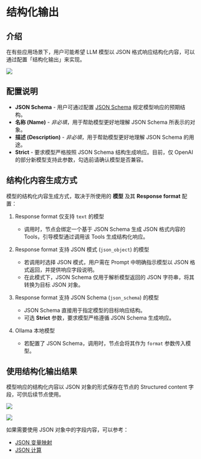 # 结构化输出

<PluginInfo name="ai-ee" licenseBundled="true"></PluginInfo>

## 介绍

在有些应用场景下，用户可能希望 LLM 模型以 JSON 格式响应结构化内容，可以通过配置「结构化输出」来实现。

![](https://static-docs.nocobase.com/202503041306405.png)

## 配置说明

- **JSON Schema** - 用户可通过配置 [JSON Schema](https://json-schema.org/) 规定模型响应的预期结构。
- **名称 (Name)** - _非必填_，用于帮助模型更好地理解 JSON Schema 所表示的对象。
- **描述 (Description)** - _非必填_，用于帮助模型更好地理解 JSON Schema 的用途。
- **Strict** - 要求模型严格按照 JSON Schema 结构生成响应。目前，仅 OpenAI 的部分新模型支持此参数，勾选前请确认模型是否兼容。

## 结构化内容生成方式

模型的结构化内容生成方式，取决于所使用的 **模型** 及其 **Response format** 配置：

1. Response format 仅支持 `text` 的模型

   - 调用时，节点会绑定一个基于 JSON Schema 生成 JSON 格式内容的 Tools，引导模型通过调用该 Tools 生成结构化响应。

2. Response format 支持 JSON 模式 (`json_object`) 的模型

   - 若调用时选择 JSON 模式，用户需在 Prompt 中明确指示模型以 JSON 格式返回，并提供响应字段说明。
   - 在此模式下，JSON Schema 仅用于解析模型返回的 JSON 字符串，将其转换为目标 JSON 对象。

3. Response format 支持 JSON Schema (`json_schema`) 的模型

   - JSON Schema 直接用于指定模型的目标响应结构。
   - 可选 **Strict** 参数，要求模型严格遵循 JSON Schema 生成响应。

4. Ollama 本地模型
   - 若配置了 JSON Schema，调用时，节点会将其作为 `format` 参数传入模型。

## 使用结构化输出结果

模型响应的结构化内容以 JSON 对象的形式保存在节点的 Structured content 字段，可供后续节点使用。

![](https://static-docs.nocobase.com/202503041330291.png)

![](https://static-docs.nocobase.com/202503041331279.png)

如果需要使用 JSON 对象中的字段内容，可以参考：

- [JSON 变量映射](../../../../../handbook/workflow-json-variable-mapping)
- [JSON 计算](../../../../../handbook/workflow-json-query)
